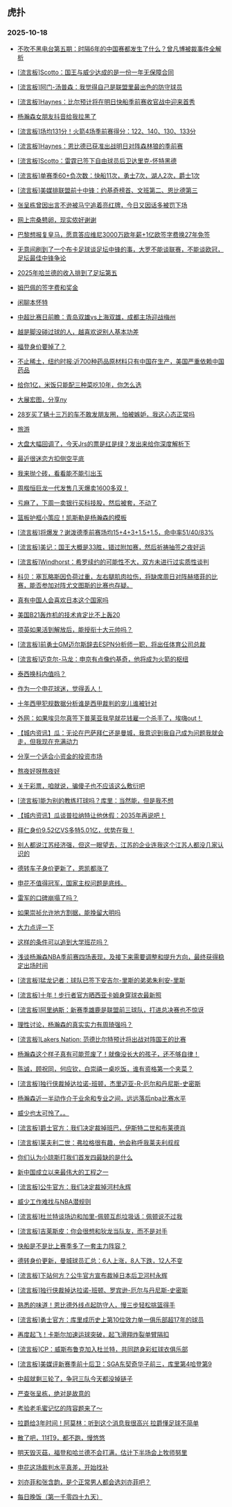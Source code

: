 ## 虎扑 
### 2025-10-18

+ [不吹不黑电台第五期：时隔6年的中国赛都发生了什么？曾凡博被裁事件全解析](https://bbs.hupu.com/635222735.html)

+ [[流言板]Scotto：国王与威少达成的是一份一年无保障合同](https://bbs.hupu.com/635226182.html)

+ [[流言板]阿门-汤普森：我觉得自己是联盟里最出色的防守球员](https://bbs.hupu.com/635226064.html)

+ [[流言板]Haynes：比尔预计将在明日快船季前赛收官战中迎来首秀](https://bbs.hupu.com/635226291.html)

+ [杨瀚森女朋友抖音给我拉黑了](https://bbs.hupu.com/635223579.html)

+ [[流言板]场均131分！火箭4场季前赛得分：122、140、130、133分](https://bbs.hupu.com/635223387.html)

+ [[流言板]Haynes：恩比德已获准出战明日对阵森林狼的季前赛](https://bbs.hupu.com/635226825.html)

+ [[流言板]Scotto：雷霆已签下自由球员后卫达里克-怀特黑德](https://bbs.hupu.com/635226527.html)

+ [[流言板]单赛季60+负次数：快船11次，勇士7次，湖人2次，爵士1次](https://bbs.hupu.com/635223119.html)

+ [[流言板]美媒排联盟前十中锋：约基奇榜首、文班第二、恩比德第三](https://bbs.hupu.com/635225035.html)

+ [张呈栋曾因出言不逊被马宁追着亮红牌，今日又因话多被罚下场](https://bbs.hupu.com/635225200.html)

+ [网上宗桑戆卵，现实侬好谢谢](https://bbs.hupu.com/635218578.html)

+ [巴黎想报复皇马，愿意答应维尼3000万欧年薪+1亿欧签字费换27年免签](https://bbs.hupu.com/635222393.html)

+ [无意间刷到了一个布卡足球谈足坛中锋的事，大罗不能谈联赛，不能谈欧冠，足坛最佳中锋争论](https://bbs.hupu.com/635218906.html)

+ [2025年哈兰德的收入排到了足坛第五](https://bbs.hupu.com/635220765.html)

+ [姆巴佩的签字费和奖金](https://bbs.hupu.com/635218911.html)

+ [闲聊本怀特](https://bbs.hupu.com/635218101.html)

+ [中超比赛日前瞻：青岛双雄vs上海双雄，成都主场迎战梅州](https://bbs.hupu.com/635218673.html)

+ [越是脚没碰过球的人，越喜欢说别人基本功差](https://bbs.hupu.com/635220100.html)

+ [福登身价要掉了？](https://bbs.hupu.com/635218401.html)

+ [不止稀土，纽约时报:近700种药品原材料只有中国在生产，美国严重依赖中国药品](https://bbs.hupu.com/635223146.html)

+ [给你1亿，米饭只能配三种菜吃10年，你怎么选](https://bbs.hupu.com/635225488.html)

+ [大展宏图，分享ny ](https://bbs.hupu.com/635225831.html)

+ [28岁买了辆十三万的车不敢发朋友圈，怕被嫉妒，我这心态正常吗](https://bbs.hupu.com/635224983.html)

+ [旅游](https://bbs.hupu.com/635223709.html)

+ [大盘大幅回调了，今天Jrs的票是红是绿？发出来给你深度解析下](https://bbs.hupu.com/635222970.html)

+ [最近很迷恋方扣侧空平底](https://bbs.hupu.com/635226154.html)

+ [我来抛个砖，看看能不能引出玉](https://bbs.hupu.com/635226809.html)

+ [周楷恒巨龙一代发售几天爆卖1600多双！](https://bbs.hupu.com/635225026.html)

+ [亏麻了，下周一卖银行买科技股，然后被套，不动了](https://bbs.hupu.com/635223413.html)

+ [篮板护框小策应！凯斯勒是杨瀚森的模板](https://bbs.hupu.com/635225118.html)

+ [[流言板]将爆发？谢泼德季前赛场均15+4+3+1.5+1.5，命中率51/40/83%](https://bbs.hupu.com/635224463.html)

+ [[流言板]美记：国王大概是33胜，错过附加赛，然后祈祷抽签之夜好运](https://bbs.hupu.com/635226193.html)

+ [[流言板]Windhorst：希罗续约的可能性不大，双方未进行过实质性谈判](https://bbs.hupu.com/635226260.html)

+ [科贝：塞瓦略斯因负荷过重，左右腿肌肉拉伤，将缺席周日对阵赫塔菲的比赛，能否参加对阵尤文图斯的比赛也存疑。](https://bbs.hupu.com/635224476.html)

+ [真有中国人会喜欢日本这个国家吗](https://bbs.hupu.com/635226591.html)

+ [美国B21轰炸机的技术肯定比不上轰20](https://bbs.hupu.com/635225441.html)

+ [项英如果活到解放后，能授衔十大元帅吗？](https://bbs.hupu.com/635226202.html)

+ [[流言板]前勇士GM迈尔斯辞去ESPN分析师一职，将出任体育公司总裁](https://bbs.hupu.com/635226874.html)

+ [[流言板]迈克尔-马龙：申京有点像约基奇，他将成为火箭的枢纽](https://bbs.hupu.com/635226126.html)

+ [泰西换科内值吗？](https://bbs.hupu.com/635226139.html)

+ [作为一个申花球迷，觉得丢人！](https://bbs.hupu.com/635225952.html)

+ [十年西甲犯规数据分析谁是西甲裁判的宠儿谁被针对](https://bbs.hupu.com/635219464.html)

+ [外网：如果埃贝尔真签下普莱亚我早就花钱雇一个杀手了，埃嗨out！](https://bbs.hupu.com/635224387.html)

+ [【城内资讯】瓜：无论在巴萨拜仁还是曼城，我意识到我自己成为问题我就会走，但我现在充满动力](https://bbs.hupu.com/635224032.html)

+ [分享一个适合小资金的投资市场](https://bbs.hupu.com/635227505.html)

+ [熬夜好呀熬夜好](https://bbs.hupu.com/635227308.html)

+ [关于彩票，咱就说，骗傻子也不应该这么敷衍吧](https://bbs.hupu.com/635226477.html)

+ [[流言板]能为别的教练打球吗？库里：当然能，但是我不想](https://bbs.hupu.com/635226731.html)

+ [【城内资讯】瓜谈普拉纳特让他休假：2035年再说吧！](https://bbs.hupu.com/635223952.html)

+ [拜仁身价9.52亿VS多特5.01亿，优势在我！](https://bbs.hupu.com/635223482.html)

+ [别人都说江苏经济强，但这一眼望去，江苏的企业连我这个江苏人都没几家认识的](https://bbs.hupu.com/635225889.html)

+ [德转车子身价更新了，恩凯都涨了](https://bbs.hupu.com/635223645.html)

+ [申花不值得冠军，国家主权问题是底线。](https://bbs.hupu.com/635226030.html)

+ [雷军的口碑崩塌了吗？](https://bbs.hupu.com/635227246.html)

+ [如果崇祯允许地方割据，能挽留大明吗](https://bbs.hupu.com/635226676.html)

+ [大力点评一下](https://bbs.hupu.com/635227204.html)

+ [这样的条件可以追到大学班花吗？](https://bbs.hupu.com/635226464.html)

+ [浅谈杨瀚森NBA季前赛四场表现，及接下来需要调整和提升方向，最终获得稳定出场时间](https://bbs.hupu.com/635226569.html)

+ [[流言板]猛龙记者：球队已签下安吉尔-里斯的弟弟朱利安-里斯](https://bbs.hupu.com/635226678.html)

+ [[流言板]十年！步行者官方晒西亚卡姆身穿球衣最新照](https://bbs.hupu.com/635227421.html)

+ [[流言板]阿里纳斯：新赛季雄鹿是联盟前三球队，打进总决赛也不惊讶](https://bbs.hupu.com/635227618.html)

+ [理性讨论，杨瀚森的真实实力有周琦强吗？](https://bbs.hupu.com/635227435.html)

+ [[流言板]Lakers Nation: 范德比尔特预计将出战对阵国王的比赛](https://bbs.hupu.com/635227792.html)

+ [杨瀚森这个样子真有可能荒废了！就像没长大的孩子，还不够自律！](https://bbs.hupu.com/635226712.html)

+ [陈诚，顾祝同，何应钦，白崇禧一桌吃饭，谁有资格第一个夹菜？](https://bbs.hupu.com/635227466.html)

+ [[流言板]独行侠裁掉达拉诺-班顿，杰里迈亚-R-厄尔和丹尼斯-史密斯](https://bbs.hupu.com/635227952.html)

+ [杨瀚森近一半动作介于业余和专业之间，远远落后nba比赛水平](https://bbs.hupu.com/635227370.html)

+ [威少也太可怜了。。](https://bbs.hupu.com/635227091.html)

+ [[流言板]爵士官方：我们决定裁掉班巴，伊斯特二世和布莱德肖](https://bbs.hupu.com/635228044.html)

+ [[流言板]莱夫利二世：弗拉格很有趣，他会称呼我莱夫利叔叔](https://bbs.hupu.com/635227690.html)

+ [你们认为小琼斯打我们首发四最缺的是什么](https://bbs.hupu.com/635227168.html)

+ [新中国成立以来最伟大的工程之一 ​](https://bbs.hupu.com/635227425.html)

+ [[流言板]公牛官方：我们决定裁掉河村永辉](https://bbs.hupu.com/635228148.html)

+ [威少工作难找与NBA潜规则](https://bbs.hupu.com/635227687.html)

+ [[流言板]杜兰特谈场边和加里-佩顿互彪垃圾话：佩顿说不过我](https://bbs.hupu.com/635228138.html)

+ [[流言板]吉莱斯皮：你会很想和狄龙当队友，而不是对手](https://bbs.hupu.com/635228088.html)

+ [快船是不是比上赛季多了一套主力阵容？](https://bbs.hupu.com/635227887.html)

+ [德转身价更新，曼城球员汇总：6人上涨，8人下跌，12人不变](https://bbs.hupu.com/635223681.html)

+ [[流言板]下站何方？公牛官方宣布裁掉日本后卫河村永辉](https://bbs.hupu.com/635228148.html)

+ [[流言板]独行侠裁掉达拉诺-班顿、罗宾逊-厄尔与丹尼斯-史密斯](https://bbs.hupu.com/635227952.html)

+ [熟悉的味道！恩比德外线点起防守人，慢三步轻松挑篮得手](https://bbs.hupu.com/635228368.html)

+ [[流言板]勇士官方：库里成历史上第10位效力单一俱乐部超17年的球员](https://bbs.hupu.com/635228452.html)

+ [再度起飞！卡斯尔加速运球突破，起飞滑翔炸裂单臂隔扣](https://bbs.hupu.com/635228796.html)

+ [[流言板]CP：威斯布鲁克加入杜兰特，共同跻身彩虹球衣俱乐部](https://bbs.hupu.com/635228483.html)

+ [[流言板]美媒评新赛季前十后卫：SGA东契奇华子前三，库里第4哈登第9](https://bbs.hupu.com/635228415.html)

+ [中超就剩三轮了，争冠三队今天都没掉链子](https://bbs.hupu.com/635226520.html)

+ [严查张呈栋，绝对是故意的](https://bbs.hupu.com/635225058.html)

+ [考验老毛蜜记忆的阵容题来了～](https://bbs.hupu.com/635227135.html)

+ [拉爵给3年时间！阿莫林：听到这个消息我很高兴 拉爵懂足球不简单](https://bbs.hupu.com/635225261.html)

+ [散了吧，11打9，都不跑，慢悠悠](https://bbs.hupu.com/635225807.html)

+ [明天毁灭菇，福登和哈兰德不会打满，估计下半场会上牧师努里](https://bbs.hupu.com/635226838.html)

+ [申花这场裁判水平真差，开始找补](https://bbs.hupu.com/635225084.html)

+ [刘亦菲和张含韵，是个正常男人都会选刘亦菲吧？](https://bbs.hupu.com/635228588.html)

+ [每日晚饭（第一千零四十九天）](https://bbs.hupu.com/635228062.html)

